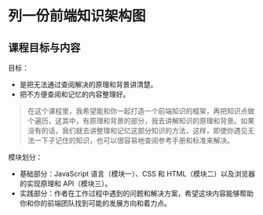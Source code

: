 # 列一份前端知识架构图

## 课程目标与内容

目标：

- 是把无法通过查阅解决的原理和背景讲清楚。
- 把不方便查阅和记忆的内容整理好。

>在这个课程里，我希望能和你一起打造一个前端知识的框架，再把知识点做个遍历，这其中，有原理和背景的部分，我去讲解知识的原理和背景。如果没有的话，我们就去讲整理和记忆这部分知识的方法，这样，即使你遇见无法一下子记住的知识，也可以很容易地查阅参考手册和标准来解决。

模块划分：

- 基础部分：JavaScript 语言（模块一）、CSS 和 HTML（模块二）以及浏览器的实现原理和 API（模块三）。
- 实践部分：作者在工作过程中遇到的问题和解决方案，希望这块内容能够帮助你和你的前端团队找到可能的发展方向和着力点。